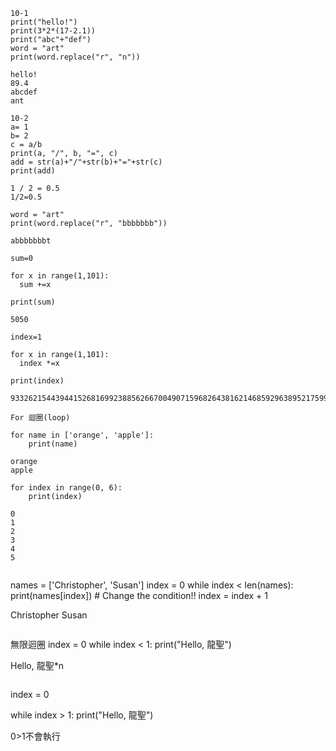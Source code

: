 ```
10-1
print("hello!")
print(3*2*(17-2.1))
print("abc"+"def")
word = "art"
print(word.replace("r", "n"))

hello!
89.4
abcdef
ant
```

```
10-2
a= 1
b= 2
c = a/b
print(a, "/", b, "=", c) 
add = str(a)+"/"+str(b)+"="+str(c)
print(add) 

1 / 2 = 0.5
1/2=0.5
```

```
word = "art"
print(word.replace("r", "bbbbbbb"))

abbbbbbbt
```

```
sum=0

for x in range(1,101):
  sum +=x
  
print(sum)

5050
```

```
index=1

for x in range(1,101):
  index *=x
  
print(index)

93326215443944152681699238856266700490715968264381621468592963895217599993229915608941463976156518286253697920827223758251185210916864000000000000000000000000
```

```
For 迴圈(loop)

for name in ['orange', 'apple']:
	print(name)
  
orange
apple
```

```
for index in range(0, 6):
	print(index)
  
0
1
2
3
4
5
```

```

```
names = ['Christopher', 'Susan']
index = 0
while index < len(names):
	print(names[index])
	# Change the condition!!
	index = index + 1
	
Christopher
Susan
```

```
無限迴圈
index = 0
while index < 1:
	print("Hello, 龍聖")
	
Hello, 龍聖*n
```

```
index = 0

while index > 1:
	print("Hello, 龍聖")
	
0>1不會執行

```

```

```




